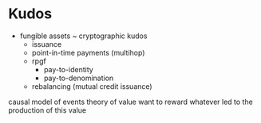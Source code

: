 # Kudos

- fungible assets ~ cryptographic kudos
	- issuance
	- point-in-time payments (multihop)
	- rpgf
		- pay-to-identity
		- pay-to-denomination
	- rebalancing (mutual credit issuance)
    

causal model of events
theory of value
want to reward whatever led to the production of this value